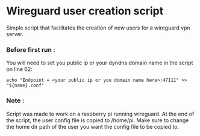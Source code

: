 # Wireguard user creation script

Simple script that facilitates the creation of new users for a wireguard vpn server.

### Before first run :

You will need to set you public ip or your dyndns domain name in the script on line 62:

```
echo "Endpoint = <your public ip or you domain name here>:47111" >> "${name}.conf"
```

### Note :

Script was made to work on a raspberry pi running wireguard. At the end of the script, the user config file is copied to /home/pi.
Make sure to change the home dir path of the user you want the config file to be copied to.
